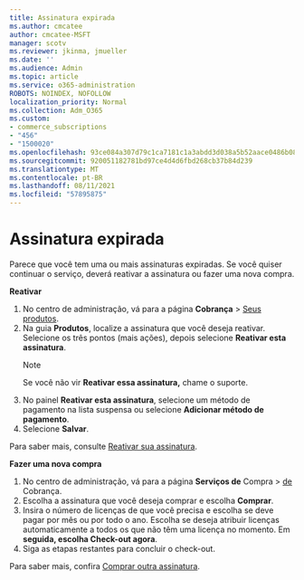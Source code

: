 ```yaml
---
title: Assinatura expirada
ms.author: cmcatee
author: cmcatee-MSFT
manager: scotv
ms.reviewer: jkinma, jmueller
ms.date: ''
ms.audience: Admin
ms.topic: article
ms.service: o365-administration
ROBOTS: NOINDEX, NOFOLLOW
localization_priority: Normal
ms.collection: Adm_O365
ms.custom:
- commerce_subscriptions
- "456"
- "1500020"
ms.openlocfilehash: 93ce084a307d79c1ca7181c1a3abdd3d038a5b52aace0486b088cbc6ecb4ff57
ms.sourcegitcommit: 920051182781bd97ce4d4d6fbd268cb37b84d239
ms.translationtype: MT
ms.contentlocale: pt-BR
ms.lasthandoff: 08/11/2021
ms.locfileid: "57895875"
---
```

# <a name="expired-subscription"></a>Assinatura expirada

Parece que você tem uma ou mais assinaturas expiradas. Se você quiser continuar o serviço, deverá reativar a assinatura ou fazer uma nova compra.
  
**Reativar**
  
1. No centro de administração, vá para a página **Cobrança** \> [Seus produtos](https://go.microsoft.com/fwlink/p/?linkid=842054).
2. Na guia **Produtos**, localize a assinatura que você deseja reativar. Selecione os três pontos (mais ações), depois selecione **Reativar esta assinatura**.
    > [!NOTE]
    > Se você não vir **Reativar essa assinatura,** chame o suporte.
3. No painel **Reativar esta assinatura**, selecione um método de pagamento na lista suspensa ou selecione **Adicionar método de pagamento**.
4. Selecione **Salvar**.

Para saber mais, consulte [Reativar sua assinatura](https://docs.microsoft.com/microsoft-365/commerce/subscriptions/reactivate-your-subscription).

**Fazer uma nova compra**
  
1. No centro de administração, vá para a página **Serviços de** Compra \> [de](https://go.microsoft.com/fwlink/p/?linkid=868433) Cobrança.
2. Escolha a assinatura que você deseja comprar e escolha **Comprar**.
3. Insira o número de licenças de que você precisa e escolha se deve pagar por mês ou por todo o ano. Escolha se deseja atribuir licenças automaticamente a todos os que não têm uma licença no momento. Em **seguida, escolha Check-out agora**.
4. Siga as etapas restantes para concluir o check-out.

Para saber mais, confira [Comprar outra assinatura](https://docs.microsoft.com/microsoft-365/commerce/buy-another-subscription).